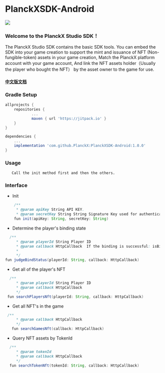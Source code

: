 # PlanckXSDK-Android

[![](https://jitpack.io/v/PlanckX/PlanckXSDK-Android.svg)](https://jitpack.io/#PlanckX/PlanckXSDK-Android)

### Welcome to the PlanckX Studio SDK！

The PlanckX Studio SDK  contains  the basic SDK tools. You can embed the SDK into your game creation to support the mint and issuance of NFT (Non-fungible-token) assets in your game creation, Match the PlanckX platform account with your game account, And link the NFT assets holder（Usually the player who bought the NFT） by the asset owner to the game for use.

#### [中文版文档](https://github.com/PlanckX/PlanckXSDK-Android/blob/main/README-zh.md)

### Gradle Setup
````groovy
allprojects {
	repositories {
			...
			maven { url 'https://jitpack.io' }
	}
}
````
````groovy
dependencies {
	...
	implementation 'com.github.PlanckX:PlanckXSDK-Android:1.0.0'
}
````
### Usage

````
   Call the init method first and then the others.
````
### Interface
-  Init
````java
    /**
     * @param apiKey String API KEY.
     * @param secretKey String String Signature Key used for authentication and encryption.     */
    fun init(apiKey: String, secretKey: String)
````

- Determine the player's binding state
````java
  /**
     * @param playerId String Player ID
     * @param callback HttpCallback  If the binding is successful: isBind is true, if not: isBind is false, use WebView to open openUrl for binding.
     * 
     */
fun judgeBindStatus(playerId: String, callback: HttpCallback)
````

- Get all of the player's NFT
````java
  /**
     * @param playerId String Player ID
     * @param callback HttpCallback
     */
 fun searchPlayersNft(playerId: String, callback: HttpCallback)
````

- Get all NFT's in the game
````java
 /**
     * @param callback HttpCallback
     */
   fun searchGamesNft(callback: HttpCallback)
````
- Query NFT assets by TokenId
````java
  /**
     * @param tokenId
     * @param callback HttpCallback
     */
  fun searchTokenNft(tokenId: String, callback: HttpCallback)
````



